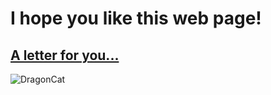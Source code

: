 # I hope you like this web page!
## [A letter for you...](./to-DragonCat-1)
![DragonCat](https://user-images.githubusercontent.com/80181083/110267478-81cce980-7f85-11eb-89ef-76147ab83b52.jpg)



